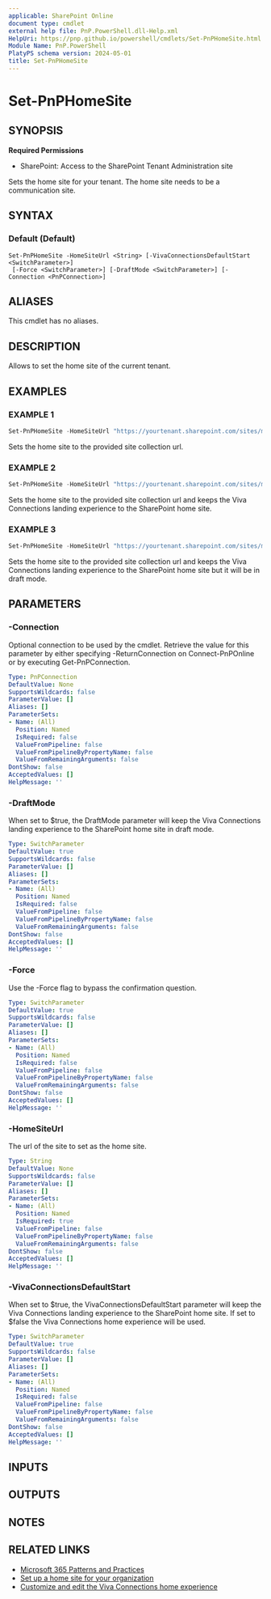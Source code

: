 ```yaml
---
applicable: SharePoint Online
document type: cmdlet
external help file: PnP.PowerShell.dll-Help.xml
HelpUri: https://pnp.github.io/powershell/cmdlets/Set-PnPHomeSite.html
Module Name: PnP.PowerShell
PlatyPS schema version: 2024-05-01
title: Set-PnPHomeSite
---
```


# Set-PnPHomeSite

## SYNOPSIS

**Required Permissions**

* SharePoint: Access to the SharePoint Tenant Administration site

Sets the home site for your tenant. The home site needs to be a communication site.

## SYNTAX

### Default (Default)

```
Set-PnPHomeSite -HomeSiteUrl <String> [-VivaConnectionsDefaultStart <SwitchParameter>]
 [-Force <SwitchParameter>] [-DraftMode <SwitchParameter>] [-Connection <PnPConnection>]
```

## ALIASES

This cmdlet has no aliases.

## DESCRIPTION

Allows to set the home site of the current tenant.

## EXAMPLES

### EXAMPLE 1

```powershell
Set-PnPHomeSite -HomeSiteUrl "https://yourtenant.sharepoint.com/sites/myhome"
```

Sets the home site to the provided site collection url.

### EXAMPLE 2

```powershell
Set-PnPHomeSite -HomeSiteUrl "https://yourtenant.sharepoint.com/sites/myhome" -VivaConnectionsDefaultStart:$true
```

Sets the home site to the provided site collection url and keeps the Viva Connections landing experience to the SharePoint home site.

### EXAMPLE 3

```powershell
Set-PnPHomeSite -HomeSiteUrl "https://yourtenant.sharepoint.com/sites/myhome" -VivaConnectionsDefaultStart:$true -DraftMode:$true
```

Sets the home site to the provided site collection url and keeps the Viva Connections landing experience to the SharePoint home site but it will be in draft mode.

## PARAMETERS

### -Connection

Optional connection to be used by the cmdlet. Retrieve the value for this parameter by either specifying -ReturnConnection on Connect-PnPOnline or by executing Get-PnPConnection.

```yaml
Type: PnPConnection
DefaultValue: None
SupportsWildcards: false
ParameterValue: []
Aliases: []
ParameterSets:
- Name: (All)
  Position: Named
  IsRequired: false
  ValueFromPipeline: false
  ValueFromPipelineByPropertyName: false
  ValueFromRemainingArguments: false
DontShow: false
AcceptedValues: []
HelpMessage: ''
```

### -DraftMode

When set to $true, the DraftMode parameter will keep the Viva Connections landing experience to the SharePoint home site in draft mode.

```yaml
Type: SwitchParameter
DefaultValue: true
SupportsWildcards: false
ParameterValue: []
Aliases: []
ParameterSets:
- Name: (All)
  Position: Named
  IsRequired: false
  ValueFromPipeline: false
  ValueFromPipelineByPropertyName: false
  ValueFromRemainingArguments: false
DontShow: false
AcceptedValues: []
HelpMessage: ''
```

### -Force

Use the -Force flag to bypass the confirmation question.

```yaml
Type: SwitchParameter
DefaultValue: true
SupportsWildcards: false
ParameterValue: []
Aliases: []
ParameterSets:
- Name: (All)
  Position: Named
  IsRequired: false
  ValueFromPipeline: false
  ValueFromPipelineByPropertyName: false
  ValueFromRemainingArguments: false
DontShow: false
AcceptedValues: []
HelpMessage: ''
```

### -HomeSiteUrl

The url of the site to set as the home site.

```yaml
Type: String
DefaultValue: None
SupportsWildcards: false
ParameterValue: []
Aliases: []
ParameterSets:
- Name: (All)
  Position: Named
  IsRequired: true
  ValueFromPipeline: false
  ValueFromPipelineByPropertyName: false
  ValueFromRemainingArguments: false
DontShow: false
AcceptedValues: []
HelpMessage: ''
```

### -VivaConnectionsDefaultStart

When set to $true, the VivaConnectionsDefaultStart parameter will keep the Viva Connections landing experience to the SharePoint home site. If set to $false the Viva Connections home experience will be used.

```yaml
Type: SwitchParameter
DefaultValue: true
SupportsWildcards: false
ParameterValue: []
Aliases: []
ParameterSets:
- Name: (All)
  Position: Named
  IsRequired: false
  ValueFromPipeline: false
  ValueFromPipelineByPropertyName: false
  ValueFromRemainingArguments: false
DontShow: false
AcceptedValues: []
HelpMessage: ''
```

## INPUTS

## OUTPUTS

## NOTES

## RELATED LINKS

- [Microsoft 365 Patterns and Practices](https://aka.ms/m365pnp)
- [Set up a home site for your organization](https://learn.microsoft.com/sharepoint/home-site)
- [Customize and edit the Viva Connections home experience](https://learn.microsoft.com/en-us/viva/connections/edit-viva-home)
